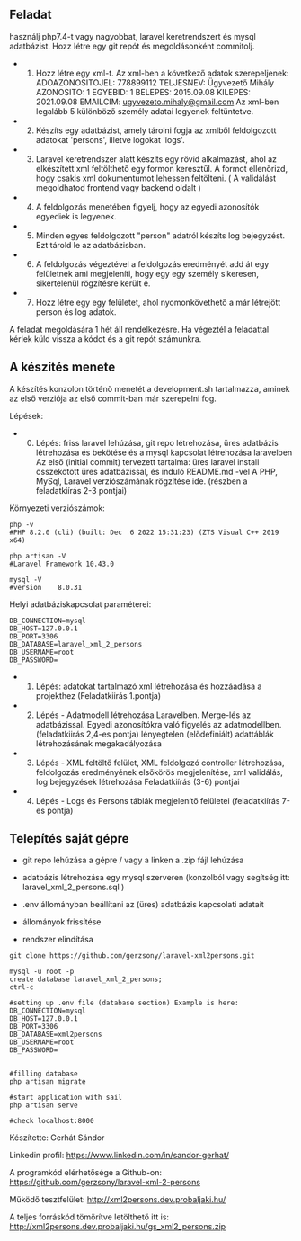 ## Feladat

használj php7.4-t vagy nagyobbat, laravel keretrendszert és mysql adatbázist.
Hozz létre egy git repót és megoldásonként commitolj.


- 1. Hozz létre egy xml-t. 
Az xml-ben a következő adatok szerepeljenek:
	ADOAZONOSITOJEL: 778899112
	TELJESNEV: Ügyvezető Mihály
	AZONOSITO: 1
	EGYEBID: 1
	BELEPES: 2015.09.08
	KILEPES: 2021.09.08
	EMAILCIM: ugyvezeto.mihaly@gmail.com
Az xml-ben legalább 5 különböző személy adatai legyenek feltüntetve.

- 2. Készíts egy adatbázist, amely tárolni fogja az xmlből feldolgozott adatokat 'persons', illetve logokat 'logs'. 

- 3. Laravel keretrendszer alatt készíts egy rövid alkalmazást, ahol az elkészített xml feltölthető egy formon keresztűl.
A formot ellenőrizd, hogy csakis xml dokumentumot lehessen feltölteni. ( A validálást megoldhatod frontend vagy backend oldalt )

- 4. A feldolgozás menetében figyelj, hogy az egyedi azonosítók egyediek is legyenek.

- 5. Minden egyes feldolgozott "person" adatról készíts log bejegyzést. Ezt tárold le az adatbázisban.

- 6. A feldolgozás végeztével a feldolgozás eredményét add át egy felületnek ami megjeleníti, hogy egy egy személy sikeresen, sikertelenül rögzítésre került e. 

- 7. Hozz létre egy egy felületet, ahol nyomonkövethető a már létrejött person és log adatok.


A feladat megoldására 1 hét áll rendelkezésre. 
Ha végeztél a feladattal kérlek küld vissza a kódot és a git repót számunkra.

## A készítés menete

A készítés konzolon történő menetét a development.sh tartalmazza, aminek az első verziója az első commit-ban már szerepelni fog. 

Lépések:
- 0. Lépés: friss laravel lehúzása, git repo létrehozása, üres adatbázis létrehozása és bekötése és a mysql kapcsolat létrehozása laravelben
Az első (initial commit) tervezett tartalma: üres laravel install összekötött üres adatbázissal, és induló README.md -vel
A PHP, MySql, Laravel verziószámának rögzítése ide. (részben a feladatkiírás 2-3 pontjai)


Környezeti verziószámok:

```
php -v
#PHP 8.2.0 (cli) (built: Dec  6 2022 15:31:23) (ZTS Visual C++ 2019 x64)

php artisan -V
#Laravel Framework 10.43.0

mysql -V
#version 	8.0.31
```

Helyi adatbáziskapcsolat paraméterei:

```
DB_CONNECTION=mysql
DB_HOST=127.0.0.1
DB_PORT=3306
DB_DATABASE=laravel_xml_2_persons
DB_USERNAME=root
DB_PASSWORD=
```

- 1. Lépés: adatokat tartalmazó xml létrehozása és hozzáadása a projekthez (Feladatkiirás 1.pontja)

- 2. Lépés - Adatmodell létrehozása Laravelben. Merge-lés az adatbázissal. Egyedi azonosítókra való figyelés az adatmodellben. (feladatkiirás 2,4-es pontja)
lényegtelen (elődefiniált) adattáblák létrehozásának megakadályozása

- 3. Lépés - XML feltöltő felület, XML feldolgozó controller létrehozása, feldolgozás eredményének elsőkörös megjelenítése, xml validálás, log bejegyzések létrehozása Feladatkiírás (3-6) pontjai

- 4. Lépés - Logs és Persons táblák megjelenítő felületei (feladatkiírás 7-es pontja)

## Telepítés saját gépre

- git repo lehúzása a gépre / vagy a linken a .zip fájl lehúzása

- adatbázis létrehozása egy mysql szerveren (konzolból vagy segítség itt: laravel_xml_2_persons.sql )

- .env állományban beállítani az (üres) adatbázis kapcsolati adatait

- állományok frissítése

- rendszer elindítása

```
git clone https://github.com/gerzsony/laravel-xml2persons.git

mysql -u root -p
create database laravel_xml_2_persons;
ctrl-c 

#setting up .env file (database section) Example is here: 
DB_CONNECTION=mysql
DB_HOST=127.0.0.1
DB_PORT=3306
DB_DATABASE=xml2persons
DB_USERNAME=root
DB_PASSWORD=


#filling database
php artisan migrate

#start application with sail
php artisan serve

#check localhost:8000
```

Készítette: Gerhát Sándor

Linkedin profil: https://www.linkedin.com/in/sandor-gerhat/

A programkód elérhetősége a Github-on: https://github.com/gerzsony/laravel-xml-2-persons

Működő tesztfelület: http://xml2persons.dev.probaljaki.hu/

A teljes forráskód tömörítve letölthető itt is: http://xml2persons.dev.probaljaki.hu/gs_xml2_persons.zip
